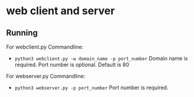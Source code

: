 # web client and server

## Running

For webclient.py Commandline:

* `python3 webclient.py -w domain_name -p port_number` Domain name is required. Port number is optional. Default is 80

For webserver.py Commandline:

* `python3 webserver.py -p port_number` Port number is required. 

